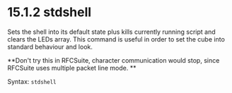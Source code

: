 # 15.1.2 stdshell

Sets the shell into its default state plus kills currently running script and clears the LEDs array. This command is useful in order to set the cube into standard behaviour and look.

**Don't try this in RFCSuite, character communication would stop, since RFCSuite uses multiple packet line mode. **

Syntax: `stdshell`







